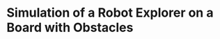 # Simulation of a Robot Explorer on a Board with Obstacles

<!--
## Installation

1. Clone the repository:
git clone https://github.com/valentechie/robot_explorer.git

2. Navigate to the project folder:
cd robot_explorer

3. Compile the code with the g++ compiler:
g++ robot_simulation.cpp -o robot_simulation

4. Run the project:
./robot_simulation

-->
